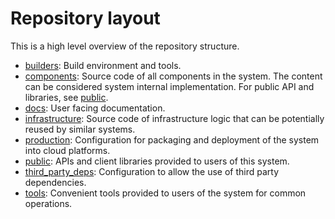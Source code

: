 # Repository layout

This is a high level overview of the repository structure.

-   [builders](/builders/): Build environment and tools.
-   [components](/components/): Source code of all components in the system. The content can be
    considered system internal implementation. For public API and libraries, see [public](/public/).
-   [docs](/docs/): User facing documentation.
-   [infrastructure](/infrastructure/): Source code of infrastructure logic that can be potentially
    reused by similar systems.
-   [production](/production/): Configuration for packaging and deployment of the system into cloud
    platforms.
-   [public](/public/): APIs and client libraries provided to users of this system.
-   [third_party_deps](/third_party_deps/): Configuration to allow the use of third party
    dependencies.
-   [tools](/tools/): Convenient tools provided to users of the system for common operations.
